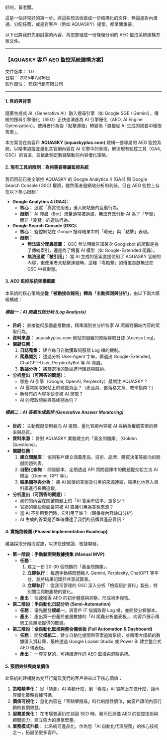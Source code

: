 好的，黃老闆。

這是一個非常好的第一步。將這些想法收斂成一份結構化的文件，無論是對內溝通、分配任務，或是對客戶（例如 AQUASKY）提案，都至關重要。

以下已將我們先前討論的內容，為您整理成一份條理分明的 AEO 監控系統建構方案文件。

---

### **【AQUASKY 客戶 AEO 監控系統建構方案】**

文件版本： 1.0  
日期： 2025年7月16日  
製作單位： 梵亞行銷有限公司

---

#### **1\. 目的與背景**

隨著生成式 AI（Generative AI）融入搜尋引擎（如 Google SGE / Gemini），傳統的搜尋引擎優化（SEO）正快速演進為 AI 引擎優化（AEO, AI Engine Optimization）。使用者行為從「點擊連結」轉變為「直接從 AI 生成的摘要中獲取答案」。

本方案旨在為客戶 **AQUASKY (aquaskyplus.com)** 建構一套專屬的 AEO 監控系統，以精準追蹤並量化其官網內容在 AI 引擎中的表現，解決現有監控工具（GA4, GSC）的盲區，並依此制定數據驅動的內容優化策略。

#### **2\. 現有工具的限制：為何需要專屬監控系統**

我司目前已完全掌控 AQUASKY 的 Google Analytics 4 (GA4) 與 Google Search Console (GSC) 權限，雖然兩者是網站分析的利器，但在 AEO 監控上存在以下核心限制：

* **Google Analytics 4 (GA4):**  
  * **核心：** 追蹤「真實使用者」進入網站後的互動行為。  
  * **限制：** AI 爬蟲（Bot）流量通常被過濾，無法有效分析 AI 為了「學習」而非「瀏覽」的造訪行為。  
* **Google Search Console (GSC):**  
  * **核心：** 監控網站在 Google 搜尋結果中的「曝光」與「點擊」表現。  
  * **限制：**  
    * **無法區分爬蟲意圖：** GSC 無法明確告知某次 Googlebot 的爬取是為了傳統索引，還是為了餵養 AI 模型（如 Google-Extended 爬蟲）。  
    * **無法追蹤「被引用」：** 當 AI 生成的答案直接使用了 AQUASKY 官網的內容，但使用者未點擊連結時，這種「零點擊」的價值貢獻無法在 GSC 中被衡量。

#### **3\. AEO 監控系統架構藍圖**

本系統的核心策略是**從「被動接收報告」轉為「主動探測與分析」**，由以下兩大模組構成：

##### **模組一：AI 爬蟲日誌分析 (Log Analysis)**

* **目的：** 直接從伺服器底層數據，精準識別並分析各家 AI 爬蟲對網站內容的爬取行為。  
* **資料來源：** aquaskyplus.com 網站伺服器的原始存取日誌 (Access Log)。  
* **關鍵任務：**  
  1. **日誌蒐集：** 建立每日自動獲取伺服器 Log 檔的機制。  
  2. **爬蟲識別：** 透過分析 User-Agent 字串，篩選出 Google-Extended, ChatGPT-User, PerplexityBot 等 AI 爬蟲。  
  3. **數據分析：** 將篩選後的數據進行匯總與歸納。  
* **分析產出（可回答的問題）：**  
  * 哪些 AI 引擎（Google, OpenAI, Perplexity）最關注 AQUASKY？  
  * AI 最常爬取網站上的哪些頁面？（產品頁、部落格文章、教學指南？）  
  * 新發布的內容多快會被 AI 爬取？  
  * AI 的爬取頻率與高峰期為何？

##### **模組二：AI 答案生成監控 (Generative Answer Monitoring)**

* **目的：** 主動模擬使用者向 AI 提問，量化官網內容被 AI 採納為權威答案的頻率與品質。  
* **資料來源：** 針對 AQUASKY 業務建立的「黃金問題庫」（Golden Questions）。  
* **關鍵任務：**  
  1. **建立問題庫：** 協同客戶建立涵蓋產品、技術、品牌、購買決策等面向的關鍵問題列表。  
  2. **自動化查詢：** 開發腳本，定期透過 API 將問題庫中的問題提交給主流 AI 模型（Gemini, GPT 等）。  
  3. **結果儲存與分析：** 將 AI 回傳的答案及引用的來源連結，結構化地存入資料庫進行長期追蹤。  
* **分析產出（可回答的問題）：**  
  * 我們的內容在關鍵問題上的「AI 答案市佔率」是多少？  
  * 官網的哪些頁面最常被 AI 直接引用為答案來源？  
  * 當 AI 不引用我們時，它引用了誰？（競爭者內容缺口分析）  
  * AI 生成的答案是否準確傳達了我們的品牌與產品資訊？

#### **4\. 實施路線圖 (Phased Implementation Roadmap)**

建議採取分階段實施，以求快速驗證、敏捷開發。

* **第一階段：手動驗證與數據搜集 (Manual MVP)**  
  * **任務：**  
    1. 建立一份 20-30 個問題的「黃金問題庫」。  
    2. **立即執行：** 每週手動將問題輸入 Gemini, Perplexity, ChatGPT 等平台，並將結果記錄於共享試算表。  
    3. **立即執行：** 從我司管理的 GSC 深入分析「檢索統計資料」報告，特別關注爬取趨勢的變化。  
  * **產出：** 快速獲得 AEO 的初步體感與洞察，形成初步報告。  
* **第二階段：半自動化日誌分析 (Semi-Automation)**  
  * **任務：** 優先開發**模組一**。與客戶 IT 協調取得 Log 檔，並開發分析腳本。  
  * **產出：** 產出第一份基於底層數據的「AI 爬蟲分析儀表板」，向客戶展示傳統工具無法提供的數據。  
* **第三階段：全自動化監控與整合儀表板 (Full Automation & Dashboard)**  
  * **任務：** 開發**模組二**，建立自動化提問與答案追蹤系統，並將兩大模組的數據匯入資料庫，最終透過 Google Looker Studio 或 Power BI 建立整合式 AEO 儀表板。  
  * **產出：** 一套完整的、可持續運作的 AEO 監控與洞察系統。

#### **5\. 預期效益與商業價值**

此系統的建構將為梵亞行銷及我們的客戶帶來以下核心價值：

1. **策略精準化：** 從「猜測」AI 喜歡什麼，到「看見」AI 實際上在做什麼，讓內容優化策略有據可循。  
2. **價值可視化：** 量化內容在「零點擊搜尋」時代的隱性價值，向客戶證明內容行銷的長期效益。  
3. **服務差異化：** 在市場普遍仍在談論 SEO 時，我司已具備 AEO 的監控技術與顧問能力，建立強大的專業壁壘。  
4. **業務模式升級：** 此系統可產品化，作為您「AI 自動化代理服務」的核心技術之一，拓展至更多客戶。
